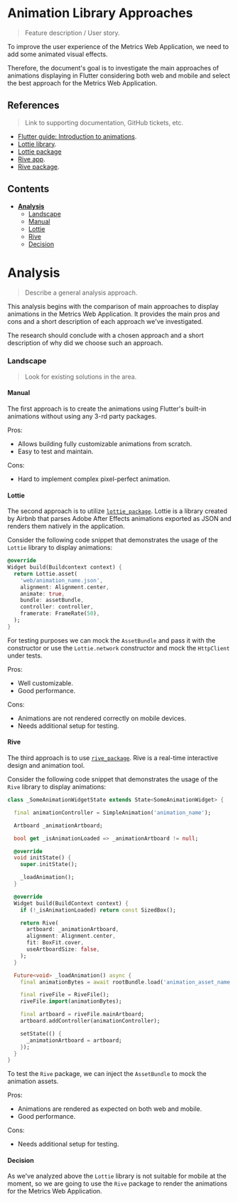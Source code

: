 # Animation Library Approaches
> Feature description / User story.

To improve the user experience of the Metrics Web Application, we need to add some animated visual effects.

Therefore, the document's goal is to investigate the main approaches of animations displaying in Flutter considering both web and mobile and select the best approach for the Metrics Web Application.

## References
> Link to supporting documentation, GitHub tickets, etc.

- [Flutter guide: Introduction to animations](https://flutter.dev/docs/development/ui/animations).
- [Lottie library](https://airbnb.io/lottie/#/).
- [Lottie package](https://pub.dev/packages/lottie)
- [Rive app](https://rive.app/).
- [Rive package](https://pub.dev/packages/rive).

## Contents

- [**Analysis**](#analysis)
    - [Landscape](#landscape)
     - [Manual](#manual)
     - [Lottie](#lottie)
     - [Rive](#rive)
     - [Decision](#decision)

# Analysis
> Describe a general analysis approach.

This analysis begins with the comparison of main approaches to display animations in the Metrics Web Application. It provides the main pros and cons and a short description of each approach we've investigated.

The research should conclude with a chosen approach and a short description of why did we choose such an approach.

### Landscape
> Look for existing solutions in the area.

#### Manual

The first approach is to create the animations using Flutter's built-in animations without using any 3-rd party packages.

Pros:
- Allows building fully customizable animations from scratch. 
- Easy to test and maintain.

Cons:
- Hard to implement complex pixel-perfect animation.

#### Lottie

The second approach is to utilize [`lottie_package`](https://pub.dev/packages/lottie).
Lottie is a library created by Airbnb that parses Adobe After Effects animations exported as JSON and renders them natively in the application.

Consider the following code snippet that demonstrates the usage of the `Lottie` library to display animations:

```dart
@override
Widget build(Buildcontext context) {
  return Lottie.asset(
    'web/animation_name.json',
    alignment: Alignment.center,
    animate: true,
    bundle: assetBundle,
    controller: controller,
    framerate: FrameRate(50),
  );
}
```

For testing purposes we can mock the `AssetBundle` and pass it with the constructor or use the `Lottie.network` constructor and mock the `HttpClient` under tests.

Pros:
- Well customizable.
- Good performance.

Cons:
- Animations are not rendered correctly on mobile devices.
- Needs additional setup for testing.

#### Rive

The third approach is to use [`rive_package`](https://pub.dev/packages/rive). Rive is a real-time interactive design and animation tool.

Consider the following code snippet that demonstrates the usage of the `Rive` library to display animations:

```dart
class _SomeAnimationWidgetState extends State<SomeAnimationWidget> {

  final animationController = SimpleAnimation('animation_name');

  Artboard _animationArtboard;

  bool get _isAnimationLoaded => _animationArtboard != null;

  @override
  void initState() {
    super.initState();

    _loadAnimation();
  }

  @override
  Widget build(BuildContext context) {
    if (!_isAnimationLoaded) return const SizedBox();

    return Rive(
      artboard: _animationArtboard,
      alignment: Alignment.center,
      fit: BoxFit.cover,
      useArtboardSize: false,
    );
  }

  Future<void> _loadAnimation() async {
    final animationBytes = await rootBundle.load('animation_asset_name.riv');

    final riveFile = RiveFile();
    riveFile.import(animationBytes);

    final artboard = riveFile.mainArtboard;
    artboard.addController(animationController);

    setState(() {
      _animationArtboard = artboard;
    });
  }
}
```

To test the `Rive` package, we can inject the `AssetBundle` to mock the animation assets.

Pros:
- Animations are rendered as expected on both web and mobile. 
- Good performance.

Cons:
- Needs additional setup for testing.


#### Decision

As we've analyzed above the `Lottie` library is not suitable for mobile at the moment, so we are going to use the `Rive` package to render the animations for the Metrics Web Application.

